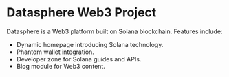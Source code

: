 
# Datasphere Web3 Project

Datasphere is a Web3 platform built on Solana blockchain. Features include:
- Dynamic homepage introducing Solana technology.
- Phantom wallet integration.
- Developer zone for Solana guides and APIs.
- Blog module for Web3 content.
